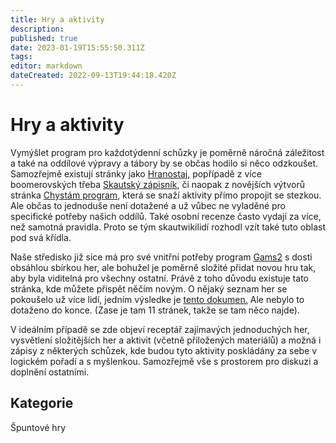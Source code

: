 ```yaml
---
title: Hry a aktivity
description: 
published: true
date: 2023-01-19T15:55:50.311Z
tags: 
editor: markdown
dateCreated: 2022-09-13T19:44:18.420Z
---
```


# Hry a aktivity
Vymýšlet program pro každotýdenní schůzky je poměrně náročná záležitost a také na oddílové výpravy a tábory by se občas hodilo si něco odzkoušet. Samozřejmě existují stránky jako <a href="https://www.hranostaj.cz/">Hranostaj</a>, popřípadě z více boomerovských třeba <a href="https://radce.skaut.cz/files/radcovsky_zapisnik_hry_a_aktivity.pdf">Skautský zápisník</a>, či naopak z novějších výtvorů stránka <a href="https://chystamprogram.skaut.cz/">Chystám program</a>, která se snaží aktivity přímo propojit se stezkou. Ale občas to jednoduše není dotažené a už vůbec ne vyladěné pro specifické potřeby našich oddílů. Také osobní recenze často vydají za více, než samotná pravidla. Proto se tým skautwikilidí rozhodl vzít také tuto oblast pod svá křídla.

Naše středisko již sice má pro své vnitřní potřeby program [Gams2](/Články/gams2) s dosti obsáhlou sbírkou her, ale bohužel je poměrně složité přidat novou hru tak, aby byla viditelná pro všechny ostatní. Právě z toho důvodu existuje tato stránka, kde můžete přispět něčím novým. O nějaký seznam her se pokoušelo už více lidí, jedním výsledke je <a href="https://docs.google.com/document/d/1SdjTYMUT4kpNh4SJ9VAWJKDgEPJCwTWbO-u5R_r6ftA/edit?usp=sharing"> tento dokumen.</a> Ale nebylo to dotaženo do konce. (Zase je tam 11 stránek, takže se tam něco najde).


V ideálním případě se zde objeví receptář zajímavých jednoduchých her, vysvětlení složitějších her a aktivit (včetně přiložených materiálů) a možná i zápisy z některých schůzek, kde budou tyto aktivity poskládány za sebe v logickém pořadí a s myšlenkou. Samozřejmě vše s prostorem pro diskuzi a doplnění ostatními.



## Kategorie
Špuntové hry
